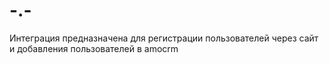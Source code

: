 # -.-
Интеграция предназначена для регистрации пользователей через сайт и добавления пользователей в amocrm

